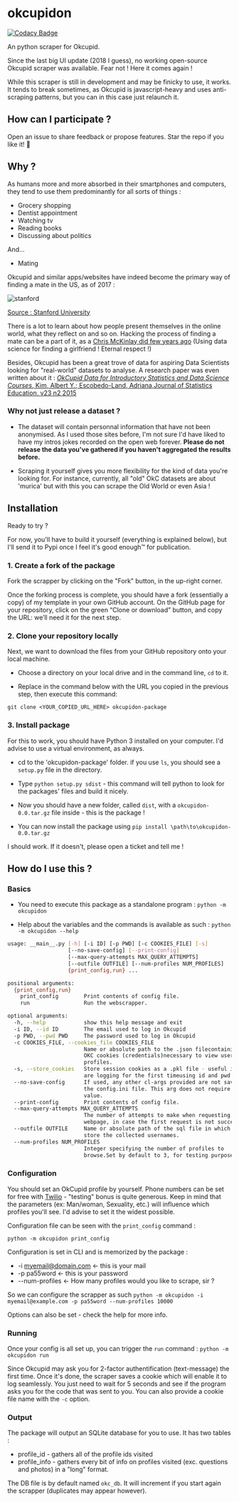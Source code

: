# okcupidon
[![Codacy Badge](https://app.codacy.com/project/badge/Grade/2aefdc3b25e24cbf902abaf1013f22ee)](https://www.codacy.com/manual/Maxence-L/okcupidon/dashboard?utm_source=github.com&amp;utm_medium=referral&amp;utm_content=Maxence-L/okcupidon&amp;utm_campaign=Badge_Grade)

An python scraper for Okcupid.

Since the last big UI update (2018 I guess), no working open-source Okcupid scraper was available. Fear not ! Here it comes again !

While this scraper is still in development and may be finicky to use, it works. It tends to break sometimes, as Okcupid is javascript-heavy and uses anti-scraping patterns, but you can in this case just relaunch it.

## How can I participate ?

Open an issue to share feedback or propose features. Star the repo if you like it! 🌟

## Why ?

As humans more and more absorbed in their smartphones and computers, they tend to use them predominantly for all sorts of things :

- Grocery shopping
- Dentist appointment
- Watching tv
- Reading books
- Discussing about politics

And...

- Mating

Okcupid and similar apps/websites have indeed become the primary way of finding a mate in the US, as of 2017 :

![stanford](https://assets.weforum.org/editor/large_ydZUwVLPfB2_IAeib9WXWl-yXOjH8-061HmH-HRe4Ao.png)

[Source : Stanford University](https://web.stanford.edu/~mrosenfe/Rosenfeld_et_al_Disintermediating_Friends.pdf)

There is a lot to learn about how people present themselves in the online world, what they reflect on and so on. Hacking the process of finding a mate can be a part of it, as a [Chris McKinlay did few years ago](https://www.wired.com/2014/01/how-to-hack-okcupid/) (Using data science for finding a girlfriend ! Eternal respect !)

Besides, Okcupid has been a great trove of data for aspiring Data Scientists looking for "real-world" datasets to analyse. A research paper was even written about it : [*OkCupid Data for Introductory Statistics and Data Science Courses*, Kim, Albert Y.; Escobedo-Land, Adriana,Journal of Statistics Education, v23 n2 2015](https://eric.ed.gov/?id=EJ1070114)

### Why not just release a dataset ?

- The dataset will contain personnal information that have not been anonymised. As I used those sites before, I'm not sure I'd have liked to have my intros jokes recorded on the open web forever. **Please do not release the data you've gathered if you haven't aggregated the results before.**

- Scraping it yourself gives you more flexibility for the kind of data you're looking for. For instance, currently, all "old" OkC datasets are about 'murica' but with this you can scrape the Old World or even Asia !

## Installation

Ready to try ? 

For now, you'll have to build it yourself (everything is explained below), but I'll send it to Pypi once I feel it's good enough™️ for publication.

### 1. Create a fork of the package

Fork the scrapper by clicking on the "Fork" button, in the up-right corner.

Once the forking process is complete, you should have a fork (essentially a copy) of my template in your own GitHub account. On the GitHub page for your repository, click on the green “Clone or download” button, and copy the URL: we’ll need it for the next step.

### 2. Clone your repository locally

Next, we want to download the files from your GitHub repository onto your local machine. 

- Choose a directory on your local drive and in the command line, `cd` to it.

- Replace in the command below with the URL you copied in the previous step, then execute this command:

`git clone <YOUR_COPIED_URL_HERE> okcupidon-package`

### 3. Install package

For this to work, you should have Python 3 installed on your computer. I'd advise to use a virtual environment, as always.

- cd to the 'okcupidon-package' folder. if you use `ls`, you should see a `setup.py` file in the directory.

- Type `python setup.py sdist` - this command will tell python to look for the packages' files and build it nicely.

- Now you should have a new folder, called `dist`, with a `okcupidon-0.0.tar.gz` file inside - this is the package !

- You can now install the package using `pip install \path\to\okcupidon-0.0.tar.gz`

I should work. If it doesn't, please open a ticket and tell me !

## How do I use this ?

### Basics

- You need to execute this package as a standalone program : `python -m okcupidon`

- Help about the variables and the commands is available as such : `python -m okcupidon --help`

```bash
usage: __main__.py [-h] [-i ID] [-p PWD] [-c COOKIES_FILE] [-s]
                   [--no-save-config] [--print-config]
                   [--max-query-attempts MAX_QUERY_ATTEMPTS]
                   [--outfile OUTFILE] [--num-profiles NUM_PROFILES]
                   {print_config,run} ...

positional arguments:
  {print_config,run}
    print_config        Print contents of config file.
    run                 Run the webscrapper.

optional arguments:
  -h, --help            show this help message and exit
  -i ID, --id ID        The email used to log in Okcupid
  -p PWD, --pwd PWD     The password used to log in Okcupid
  -c COOKIES_FILE, --cookies_file COOKIES_FILE
                        Name or absolute path to the .json filecontaining the
                        OKC cookies (credentials)necessary to view user
                        profiles.
  -s, --store_cookies   Store session cookies as a .pkl file - useful if you
                        are logging for the first timeusing id and pwd
  --no-save-config      If used, any other cl-args provided are not saved to
                        the config.ini file. This arg does not require a
                        value.
  --print-config        Print contents of config file.
  --max-query-attempts MAX_QUERY_ATTEMPTS
                        The number of attempts to make when requesting a
                        webpage, in case the first request is not successful.
  --outfile OUTFILE     Name or absolute path of the sql file in which to
                        store the collected usernames.
  --num-profiles NUM_PROFILES
                        Integer specifying the number of profiles to
                        browse.Set by default to 3, for testing purposes
 ````
 
### Configuration

You should set an OkCupid profile by yourself. Phone numbers can be set for free with [Twilio](https://www.twilio.com/) - "testing" bonus is quite generous. Keep in mind that the parameters (ex: Man/woman, Sexuality, etc.) will influence which profiles you'll see. I'd advise to set it the widest possible. 

Configuration file can be seen with the `print_config` command :

`python -m okcupidon print_config`

Configuration is set in CLI and is memorized by the package :

- -i myemail@domain.com <- this is your mail
- -p pa55word <- this is your password
- --num-profiles <- How many profiles would you like to scrape, sir ?

So we can configure the scrapper as such `python -m okcupidon -i myemail@example.com -p pa55word --num-profiles 10000`

Options can also be set - check the help for more info.

### Running

Once your config is all set up, you can trigger the `run` command :  `python -m okcupidon run`

Since Okcupid may ask you for 2-factor authentification (text-message) the first time. Once it's done, the scraper saves a cookie which will enable it to log seamlessly. You just need to wait for 5 seconds and see if the program asks you for the code that was sent to you. You can also provide a cookie file name with the `-c` option.

### Output

The package will output an SQLite database for you to use. It has two tables : 

- profile_id - gathers all of the profile ids visited
- profile_info - gathers every bit of info on profiles visited (exc. questions and photos) in a "long" format.

The DB file is by default named `okc_db`. It will increment if you start again the scrapper (duplicates may appear however).

